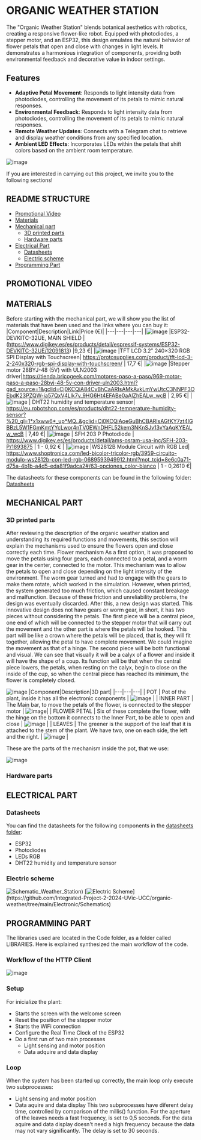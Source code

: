 #  ORGANIC WEATHER STATION
The "Organic Weather Station" blends botanical aesthetics with robotics, creating a responsive flower-like robot. Equipped with photodiodes, a stepper motor, and an ESP32, this design emulates the natural behavior of flower petals that open and close with changes in light levels. It demonstrates a harmonious integration of components, providing both environmental feedback and decorative value in indoor settings.

## Features
- **Adaptive Petal Movement**:  Responds to light intensity data from photodiodes, controlling the movement of its petals to mimic natural responses.
- **Environmental Feedback**: Responds to light intensity data from photodiodes, controlling the movement of its petals to mimic natural responses.
- **Remote Weather Updates**: Connects with a Telegram chat to retrieve and display weather conditions from any specified location.
- **Ambient LED Effects**: Incorporates LEDs within the petals that shift colors based on the ambient room temperature.

![image](https://github.com/Integrated-Project-2-2024-UVic-UCC/organic-weather/blob/main/Images/planta_1.PNG)

If you are interested in carrying out this project, we invite you to the following sections!

## README STRUCTURE
- [Promotional Video](#promotional-video)
- [Materials](#materials)
- [Mechanical part](#mechanical-part)
    - [ 3D printed parts](#3d-printed-parts)
    - [Hardware parts](#hardware-parts)
- [Electrical Part](#electrical-part)
    - [Datasheets](#datasheets)
    - [Electric scheme](#electric-scheme)
- [Programming Part](#programming-part)

## PROMOTIONAL VIDEO

## MATERIALS
Before starting with the mechanical part, we will show you the list of materials that have been used and the links where you can buy it:
|Component|Description|Link|Price (€)|
|---|---|---|---|
|![image](https://github.com/Integrated-Project-2-2024-UVic-UCC/organic-weather/assets/148632510/175b6df2-47b3-4d7a-a043-f7cd1067a346) |ESP32-DEVKITC-32UE, MAIN SHIELD |(https://www.digikey.es/es/products/detail/espressif-systems/ESP32-DEVKITC-32UE/12091813) |9,23 €|
|![image](https://github.com/Integrated-Project-2-2024-UVic-UCC/organic-weather/assets/148632510/90ea6707-07f6-4620-b829-95b92183f802) |TFT LCD 3.2″ 240×320 RGB SPI Display with Touchscreen| https://protosupplies.com/product/tft-lcd-3-2-240x320-rgb-spi-display-with-touchscreen/ | 17,7 €|
|![image](https://github.com/Integrated-Project-2-2024-UVic-UCC/organic-weather/assets/148632510/9e236e71-0359-471f-8cdb-d2269f496330) |Stepper motor 28BYJ-48 (5V) with ULN2003 driver|https://tienda.bricogeek.com/motores-paso-a-paso/969-motor-paso-a-paso-28byj-48-5v-con-driver-uln2003.html?gad_source=1&gclid=Cj0KCQiA84CvBhCaARIsAMkAvkLmYwUtcC3NNPF3OEbdK23PZQW-ia57QxV4Llk7v_9HG6Ht4EFABe0aAlZhEALw_wcB | 2,95 €|
|![image](https://github.com/Integrated-Project-2-2024-UVic-UCC/organic-weather/assets/148632510/49f7c3ee-893f-472c-8295-112737e02a60) | DHT22 humidity and temperature sensor| https://eu.robotshop.com/es/products/dht22-temperature-humidity-sensor?%20_gl=1*x1xww6*_up*MQ..&gclid=Cj0KCQiAoeGuBhCBARIsAGfKY7zt4lGBBzL5W1FGmKmtYYcLwor4nTV0EWnDHFL52kem3NKnSJv13vYaAqKYEALw_wcB | 7,49 €|
|![image](https://github.com/Integrated-Project-2-2024-UVic-UCC/organic-weather/assets/148632510/3bac220b-56c5-45f9-97d6-7bc834eaad6f) | SFH 203 P Photodiode | https://www.digikey.es/es/products/detail/ams-osram-usa-inc/SFH-203-P/1893875 | 1 - 0,92 € |
|![image](https://github.com/Integrated-Project-2-2024-UVic-UCC/organic-weather/assets/148632510/537e5a60-5057-4fd6-8ab6-7c92300786e6) |WS2812B Module Circuit with RGB Led| https://www.shoptronica.com/led-bicolor-tricolor-rgb/3959-circuito-modulo-ws2812b-con-led-rgb-0689593949912.html?mot_tcid=8e6c0a71-d75a-4b1b-a4d5-eda81f9adca2#/63-opciones_color-blanco | 1 - 0,2610 €|

The datasheets for these components can be found in the following folder: [Datasheets](https://github.com/Integrated-Project-2-2024-UVic-UCC/organic-weather/tree/main/Electronic/Datasheets)

## MECHANICAL PART
  ### 3D printed parts

After reviewing the description of the organic weather station and understanding its required functions and movements, this section will explain the mechanisms used to ensure the flowers open and close correctly each time.
Flower mechanism
As a first option, it was proposed to move the petals using four gears, each connected to a petal, and a worm gear in the center, connected to the motor. This mechanism was to allow the petals to open and close depending on the light intensity of the environment. The worm gear turned and had to engage with the gears to make them rotate, which worked in the simulation. However, when printed, the system generated too much friction, which caused constant breakage and malfunction. Because of these friction and unreliability problems, the design was eventually discarded.
After this, a new design was started. This innovative design does not have gears or worm gear, in short, it has two pieces without considering the petals. The first piece will be a central piece, one end of which will be connected to the stepper motor that will carry out the movement and the other part is where the petals will be hooked. This part will be like a crown where the petals will be placed, that is, they will fit together, allowing the petal to have complete movement. We could imagine the movement as that of a hinge. The second piece will be both functional and visual. We can see that visually it will be a calyx of a flower and inside it will have the shape of a coup. Its function will be that when the central piece lowers, the petals, when resting on the calyx, begin to close on the inside of the cup, so when the central piece has reached its minimum, the flower is completely closed. 

![image](https://github.com/Integrated-Project-2-2024-UVic-UCC/organic-weather/blob/main/Images/planta_2.PNG)
|Component|Description|3D part|
|---|---|---|
| POT | Pot of the plant, inside it has all the electronic components | ![image](https://github.com/Integrated-Project-2-2024-UVic-UCC/organic-weather/blob/main/Images/pot.png) |
| INNER PART | The Main bar, to move the petals of the flower, is connected to the stepper motor | ![image](https://github.com/Integrated-Project-2-2024-UVic-UCC/organic-weather/blob/main/Images/innerpart.png)|
| FLOWER PETAL | Six of these complete the flower, with the hinge on the bottom it connects to the Inner Part, to be able to open and close | ![image](https://github.com/Integrated-Project-2-2024-UVic-UCC/organic-weather/blob/main/Images/lower_petal.png) |
| LEAVES | The greener is the support of the leaf that it is attached to the stem of the plant. We have two, one on each side, the left and the right. | ![image](https://github.com/Integrated-Project-2-2024-UVic-UCC/organic-weather/blob/main/Images/leaves.png) |

These are the parts of the mechanism inside the pot, that we use:

![image](https://github.com/Integrated-Project-2-2024-UVic-UCC/organic-weather/blob/main/Images/esquematic%20movement.png)

  ### Hardware parts
  
## ELECTRICAL PART
  ### Datasheets
  You can find the datasheets for the following components in the [datasheets folder](https://github.com/Integrated-Project-2-2024-UVic-UCC/organic-weather/tree/main/Electronic/Datasheets):
  - ESP32
  - Photodiodes
  - LEDs RGB
  - DHT22 humidity and temperature sensor
  ### Electric scheme
  ![Schematic_Weather_Station](https://github.com/Integrated-Project-2-2024-UVic-UCC/organic-weather/assets/148632510/ed1f33c1-2df0-4c84-ae69-e56b52e85f7e))
  [![Electric Scheme]([https://github.com/Integrated-Project-2-2024-UVic-UCC/organic-weather/blob/main/Electronic/Schematics/Schematic_Weather_Station.png](https://github.com/Integrated-Project-2-2024-UVic-UCC/organic-weather/blob/main/Electronic/Schematics/Schematic_Integrated%20Project_2024-04-24.png))](https://github.com/Integrated-Project-2-2024-UVic-UCC/organic-weather/tree/main/Electronic/Schematics)

  
## PROGRAMMING PART
The libraries used are located in the Code folder, as a folder called LIBRARIES. 
Here is explained synthesized the main workflow of the code. 

### Workflow of the HTTP Client 
![image](https://github.com/Integrated-Project-2-2024-UVic-UCC/organic-weather/blob/main/Codes/HTTP%20client%20workflow.png?raw=true)

### Setup
For inicialize the plant:
- Starts the screen with the welcome screen
- Reset the position of the stepper motor
- Starts the WiFi connection
- Configure the Real Time Clock of the ESP32
- Do a first run of two main processes
  - Light sensing and motor position
  - Data adquire and data display

### Loop
When the system has been started up correctly, the main loop only execute two subprocesses:
- Light sensing and motor position
- Data aquire and data display
This two subprocesses have diferent delay time, controlled by comparison of the millis() function.
For the aperture of the leaves needs a fast frequency, is set to 0,5 seconds.
For the data aquire and data display doesn't need a high frequency because the data may not vary significantly. The delay is set to 30 seconds. 

